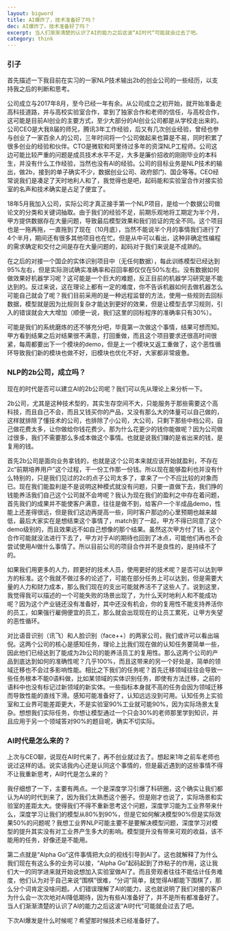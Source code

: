 ```yaml
---
layout: bigword
title: AI爆炸了，技术准备好了吗？
dec: AI爆炸了，技术准备好了吗？
excerpt: 当人们渐渐清楚的认识了AI的能力之后这波“AI时代“可能就会过去了吧。
category: think
---
```


### 引子

首先描述一下我目前在实习的一家NLP技术输出2b的创业公司的一些经历，以支持我之后的判断和思考。

公司成立与2017年8月，至今已经一年有余。从公司成立之初开始，就开始准备走高科技道路，并与高校实验室合作，拿到了独家合作和老师的信任，与高校合作，这可能是目前AI创业的主要方式，至少大部分的AI创业公司都是从学校走出来的。公司CEO是大我8届的师兄，腾讯3年工作经验，后又有几次创业经验，曾经也参与创业了一家百余人的公司，三年时间将一个公司做起来也算是不易，同时积累了很多创业的经验和伙伴。CTO是微软和阿里待过多年的资深NLP工程师。公司这边可能比较严重的问题是成员技术水平不足，大多是廉价招收的刚刚毕业的本科生，并没有什么工作经验，当然也没有AI的经验。公司的目标业务是NLP技术的输出，做2b，接到的单子确实不少，数据创业公司、政府部门、国企等等。CEO经常说我们是凑足了天时地利人和了，我觉得也是吧，起码能和实验室合作对接实验室的名声和技术确实是占足了便宜了。

18年5月我加入公司，实际公司才真正接手第一个NLP项目，是给一个数据公司做论文的分类和关键词抽取。由于我们的经验不足，前期乐观地将工期定为半个月，甲方提供数据存在大量问题，导致最后模型效果和我们验证的完全不同。这个项目也是一拖再拖，一直拖到了现在（10月底），当然不能说半个月的事情我们进行了4个半月，期间还有很多其他项目也在忙。但是从中可以看出，这种非确定性编程的需求确定和交付之间是存在大量问题的，起码对于我们来说是不成熟的。

在之后的对接一个国企的实体识别项目中（无任何数据），每此训练模型已经达到95%左右，但是实际测试确实准确率和召回率都仅仅在50%左右。没有数据如何做效果好机器学习呢？这可能是一个巨大的难题，反正目前的机器学习研究是不能达到的。反过来说，这在理论上都有一定的难度，你不告诉机器如何去做机器怎么可能自己就会了呢？我们目前采用的是一种远程监督的方法，使用一些规则去回标数据，模型就是因为比规则复杂才能达到更好的效果，但是让模型去学习规则，引入的错误就会大大增加（顺便一说，我们这里的回标程序的准确率只有30%）。

可能是我们的系统磨炼的还不够充分吧，毕竟第一次做这个事情，结果可想而知。甲方看到结果之后对结果很不满意，打回重做，而且这个项目要求还很高时间很紧，每周都要出下一个模块的demo，但是上一个模块又返工重做了，这个恶性循环导致我们新的模块也做不好，旧模块也优化不好，大家都非常疲惫。

### NLP的2b公司，成立吗？

现在的时代是否可以建立AI的2b公司呢？我们可以先从理论上来分析一下。

2b公司，尤其是这种技术型的，其实生存空间不大，只能服务于那些需要这个高科技，而且自己不会，而且又钱买你的产品，又没有那么大的体量可以自己做的，这样就排除了懂技术的公司，也排除了小公司，大公司，只剩下那些中档公司，自己做花费太多，让你做给你钱花费少。那为什么花更少的钱你能做呢？因为公司做过很多，我们不需要那么多成本做这个事情。也就是说我们赚的是省出来的钱，是复用的钱。

首先2b公司是面向业务拿钱的，也就是这个公司本来就应该开始就盈利，不存在2c“前期培养用户”这个过程，干一份工作那一份钱。所以现在能够盈利也并没有什么特别的，只是我们见过的2c的点子公司太多了，拿来了一个不应比较的对象而已。现在我们能盈利是不是说明这种模式就没有问题，只要一直做下去，我们挣的钱能养活我们自己这个公司就不会垮呢？我认为现在我们的盈利之中存在着问题，首先我们的成果并不能使客户满意，往往是做不到，给客户一个半成品demo，性能上还差得很远，但是我们这边再提高一些，同时客户那边的心里预期也越来越低，最后大家实在是想结束这个事情了，match到了一起，甲方不得已同意了这个demo级别的，而且效果远不如自己想像的那个结果。虽然这次甲方付了钱，这个合作可能就没法进行下去了，甲方对于AI的期待也回到了冰点，可能他们再也不会尝试使用AI做什么事情了。所以目前公司的项目合作并不是良性的，是持续不了的。

如果我们用更多的人力，顾更好的技术人员，使用更好的技术呢？是否可以达到甲方的标准。这个我就不做过多的论述了，可能在部分任务上可以达到，但是需要大量的人力和财力成本，那么我们现在的支出可能就养活不了这些人了。说到这里，我觉得我可以描述的一个可能失败的场景出现了，为什么天时地利人和不能成功呢？因为这个产业链还没有准备好，其中还没有机会，你的复用性不能支持养活你的员工，如果强行雇佣便宜的员工，那么就会出现现在的让员工累死，让甲方失望的恶性循环。

对比语音识别（讯飞）和人脸识别（face++）的两家公司，我们或许可以看出端倪。这两个公司的核心是感知任务，理论上比我们现在做的认知任务要简单一些，因此他们已经达到了能成为2b公司的能养活员工的复用性。那么这两个公司的产品到底达到如何的准确性呢？几乎100%，而且这带来的另一个好处是，简单的领域迁移也不会过多影响性能。相比之下我们的任务呢？首先迁移领域往往会导致一些任务根本不能0语料做，比如某领域的实体识别任务，即使有方法迁移，之前的语料中也没有标记过新领域的新实体。一些指标本身就不高的任务会因为领域迁移而导致性能的直线下滑。感知可能准备好了，认知远远没到可用。认知任务上实验室和工业界可能差距更大，不是实验室90%工业就可能90%，因为实际场景太复杂。想想我们实际任务，你想让模型通过一个只会30%的老师那里学到知识，并且应用于另一个领域答对90%的题目呢，确实不切实际。

### AI时代是怎么来的？

上次与CEO聊，说现在AI时代来了，再不创业就过去了。想起来1年之前车老师也说过这样的话。说实话我内心还是认同这个事情的，但是最近遇到的这些事情不得不让我重新思考，AI时代是怎么来的？

我仔细想了一下，主要有两点。一个是深度学习引爆了科研圈，这个确实让我们都认为AI的时代到来了，因为我们太熟悉这个圈子。但是刚才也说了，实际场景和实验室的差距太大。使得我们不得不重新思考这个问题，深度学习能为工业界带来什么，深度学习让我们的模型从80%到90%，但是它如何解决模型90%但是实际效果50%的问题呢？我想工业界NLP可能主要不是要解决模型问题，深度学习对模型的提升其实没有对工业界产生多大的影响。模型提升没有带来可观的收益，该不能用的任务，好像还是不能用。

第二点就是“Alpha Go”这件事情把大众的视线引导到AI了。这也就解释了为什么我们现在有这么多的业务可以接，“Alpha Go”起码起到了炸粘子的作用，这让我们大一的同学进来就开始说想加入实验室做AI了。而且旁观者往往不能估计任务难度，他们认为对于自己来说“围棋”很难，“分词”简单，就觉得AI都能下围棋了，那么分个词肯定没啥问题。人们错误理解了AI的能力，这也就说明了我们对接的客户为什么会一次次地对AI降低期待，因为有些AI准备好了，并不是所有都准备好了。当人们渐渐清楚的认识了AI的能力之后这波“AI时代“可能就会过去了吧。

下次AI爆发是什么时候呢？希望那时候技术已经准备好了。


